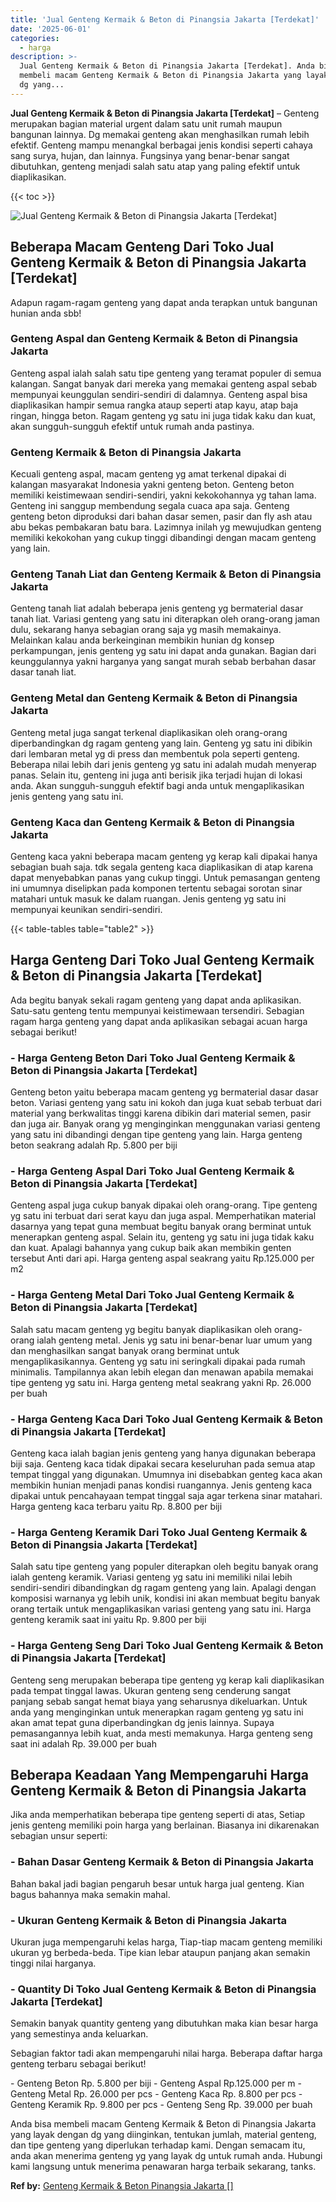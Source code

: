 ```yaml
---
title: 'Jual Genteng Kermaik & Beton di Pinangsia Jakarta [Terdekat]'
date: '2025-06-01'
categories:
  - harga
description: >-
  Jual Genteng Kermaik & Beton di Pinangsia Jakarta [Terdekat]. Anda bisa
  membeli macam Genteng Kermaik & Beton di Pinangsia Jakarta yang layak dengan
  dg yang...
---
```


**Jual Genteng Kermaik & Beton di Pinangsia Jakarta \[Terdekat\]** – Genteng merupakan bagian material urgent dalam satu unit rumah maupun bangunan lainnya. Dg memakai genteng akan menghasilkan rumah lebih efektif. Genteng mampu menangkal berbagai jenis kondisi seperti cahaya sang surya, hujan, dan lainnya. Fungsinya yang benar-benar sangat dibutuhkan, genteng menjadi salah satu atap yang paling efektif untuk diaplikasikan.

{{< toc >}}

![Jual Genteng Kermaik & Beton di Pinangsia Jakarta [Terdekat]](/images/genteng-minimalis-murah15.png)

## Beberapa Macam Genteng Dari Toko Jual Genteng Kermaik & Beton di Pinangsia Jakarta \[Terdekat\]

Adapun ragam-ragam genteng yang dapat anda terapkan untuk bangunan hunian anda sbb!

### Genteng Aspal dan Genteng Kermaik & Beton di Pinangsia Jakarta

Genteng aspal ialah salah satu tipe genteng yang teramat populer di semua kalangan. Sangat banyak dari mereka yang memakai genteng aspal sebab mempunyai keunggulan sendiri-sendiri di dalamnya. Genteng aspal bisa diaplikasikan hampir semua rangka ataup seperti atap kayu, atap baja ringan, hingga beton. Ragam genteng yg satu ini juga tidak kaku dan kuat, akan sungguh-sungguh efektif untuk rumah anda pastinya.

### Genteng Kermaik & Beton di Pinangsia Jakarta

Kecuali genteng aspal, macam genteng yg amat terkenal dipakai di kalangan masyarakat Indonesia yakni genteng beton. Genteng beton memiliki keistimewaan sendiri-sendiri, yakni kekokohannya yg tahan lama. Genteng ini sanggup membendung segala cuaca apa saja. Genteng genteng beton diproduksi dari bahan dasar semen, pasir dan fly ash atau abu bekas pembakaran batu bara. Lazimnya inilah yg mewujudkan genteng memiliki kekokohan yang cukup tinggi dibandingi dengan macam genteng yang lain.

### Genteng Tanah Liat dan Genteng Kermaik & Beton di Pinangsia Jakarta

Genteng tanah liat adalah beberapa jenis genteng yg bermaterial dasar tanah liat. Variasi genteng yang satu ini diterapkan oleh orang-orang jaman dulu, sekarang hanya sebagian orang saja yg masih memakainya. Melainkan kalau anda berkeinginan membikin hunian dg konsep perkampungan, jenis genteng yg satu ini dapat anda gunakan. Bagian dari keunggulannya yakni harganya yang sangat murah sebab berbahan dasar dasar tanah liat.

### Genteng Metal dan Genteng Kermaik & Beton di Pinangsia Jakarta

Genteng metal juga sangat terkenal diaplikasikan oleh orang-orang diperbandingkan dg ragam genteng yang lain. Genteng yg satu ini dibikin dari lembaran metal yg di press dan membentuk pola seperti genteng. Beberapa nilai lebih dari jenis genteng yg satu ini adalah mudah menyerap panas. Selain itu, genteng ini juga anti berisik jika terjadi hujan di lokasi anda. Akan sungguh-sungguh efektif bagi anda untuk mengaplikasikan jenis genteng yang satu ini.

### Genteng Kaca dan Genteng Kermaik & Beton di Pinangsia Jakarta

Genteng kaca yakni beberapa macam genteng yg kerap kali dipakai hanya sebagian buah saja. tdk segala genteng kaca diaplikasikan di atap karena dapat menyebabkan panas yang cukup tinggi. Untuk pemasangan genteng ini umumnya diselipkan pada komponen tertentu sebagai sorotan sinar matahari untuk masuk ke dalam ruangan. Jenis genteng yg satu ini mempunyai keunikan sendiri-sendiri.

{{< table-tables table="table2" >}}

## Harga Genteng Dari Toko Jual Genteng Kermaik & Beton di Pinangsia Jakarta \[Terdekat\]

Ada begitu banyak sekali ragam genteng yang dapat anda aplikasikan. Satu-satu genteng tentu mempunyai keistimewaan tersendiri. Sebagian ragam harga genteng yang dapat anda aplikasikan sebagai acuan harga sebagai berikut!

### \- Harga Genteng Beton Dari Toko Jual Genteng Kermaik & Beton di Pinangsia Jakarta \[Terdekat\]

Genteng beton yaitu beberapa macam genteng yg bermaterial dasar dasar beton. Variasi genteng yang satu ini kokoh dan juga kuat sebab terbuat dari material yang berkwalitas tinggi karena dibikin dari material semen, pasir dan juga air. Banyak orang yg menginginkan menggunakan variasi genteng yang satu ini dibandingi dengan tipe genteng yang lain. Harga genteng beton seakrang adalah Rp. 5.800 per biji

### \- Harga Genteng Aspal Dari Toko Jual Genteng Kermaik & Beton di Pinangsia Jakarta \[Terdekat\]

Genteng aspal juga cukup banyak dipakai oleh orang-orang. Tipe genteng yg satu ini terbuat dari serat kayu dan juga aspal. Memperhatikan material dasarnya yang tepat guna membuat begitu banyak orang berminat untuk menerapkan genteng aspal. Selain itu, genteng yg satu ini juga tidak kaku dan kuat. Apalagi bahannya yang cukup baik akan membikin genten tersebut Anti dari api. Harga genteng aspal seakrang yaitu Rp.125.000 per m2

### \- Harga Genteng Metal Dari Toko Jual Genteng Kermaik & Beton di Pinangsia Jakarta \[Terdekat\]

Salah satu macam genteng yg begitu banyak diaplikasikan oleh orang-orang ialah genteng metal. Jenis yg satu ini benar-benar luar umum yang dan menghasilkan sangat banyak orang berminat untuk mengaplikasikannya. Genteng yg satu ini seringkali dipakai pada rumah minimalis. Tampilannya akan lebih elegan dan menawan apabila memakai tipe genteng yg satu ini. Harga genteng metal seakrang yakni Rp. 26.000 per buah

### \- Harga Genteng Kaca Dari Toko Jual Genteng Kermaik & Beton di Pinangsia Jakarta \[Terdekat\]

Genteng kaca ialah bagian jenis genteng yang hanya digunakan beberapa biji saja. Genteng kaca tidak dipakai secara keseluruhan pada semua atap tempat tinggal yang digunakan. Umumnya ini disebabkan genteg kaca akan membikin hunian menjadi panas kondisi ruangannya. Jenis genteng kaca dipakai untuk pencahayaan tempat tinggal saja agar terkena sinar matahari. Harga genteng kaca terbaru yaitu Rp. 8.800 per biji

### \- Harga Genteng Keramik Dari Toko Jual Genteng Kermaik & Beton di Pinangsia Jakarta \[Terdekat\]

Salah satu tipe genteng yang populer diterapkan oleh begitu banyak orang ialah genteng keramik. Variasi genteng yg satu ini memiliki nilai lebih sendiri-sendiri dibandingkan dg ragam genteng yang lain. Apalagi dengan komposisi warnanya yg lebih unik, kondisi ini akan membuat begitu banyak orang tertaik untuk mengaplikasikan variasi genteng yang satu ini. Harga genteng keramik saat ini yaitu Rp. 9.800 per biji

### \- Harga Genteng Seng Dari Toko Jual Genteng Kermaik & Beton di Pinangsia Jakarta \[Terdekat\]

Genteng seng merupakan beberapa tipe genteng yg kerap kali diaplikasikan pada tempat tinggal lawas. Ukuran genteng seng cenderung sangat panjang sebab sangat hemat biaya yang seharusnya dikeluarkan. Untuk anda yang menginginkan untuk menerapkan ragam genteng yg satu ini akan amat tepat guna diperbandingkan dg jenis lainnya. Supaya pemasangannya lebih kuat, anda mesti memakunya. Harga genteng seng saat ini adalah Rp. 39.000 per buah

## Beberapa Keadaan Yang Mempengaruhi Harga Genteng Kermaik & Beton di Pinangsia Jakarta

Jika anda memperhatikan beberapa tipe genteng seperti di atas, Setiap jenis genteng memiliki poin harga yang berlainan. Biasanya ini dikarenakan sebagian unsur seperti:

### \- Bahan Dasar Genteng Kermaik & Beton di Pinangsia Jakarta

Bahan bakal jadi bagian pengaruh besar untuk harga jual genteng. Kian bagus bahannya maka semakin mahal.

### \- Ukuran Genteng Kermaik & Beton di Pinangsia Jakarta

Ukuran juga mempengaruhi kelas harga, Tiap-tiap macam genteng memiliki ukuran yg berbeda-beda. Tipe kian lebar ataupun panjang akan semakin tinggi nilai harganya.

### \- Quantity Di Toko Jual Genteng Kermaik & Beton di Pinangsia Jakarta \[Terdekat\]

Semakin banyak quantity genteng yang dibutuhkan maka kian besar harga yang semestinya anda keluarkan.

Sebagian faktor tadi akan mempengaruhi nilai harga. Beberapa daftar harga genteng terbaru sebagai berikut!

\- Genteng Beton Rp. 5.800 per biji - Genteng Aspal Rp.125.000 per m - Genteng Metal Rp. 26.000 per pcs - Genteng Kaca Rp. 8.800 per pcs - Genteng Keramik Rp. 9.800 per pcs - Genteng Seng Rp. 39.000 per buah

Anda bisa membeli macam Genteng Kermaik & Beton di Pinangsia Jakarta yang layak dengan dg yang diinginkan, tentukan jumlah, material genteng, dan tipe genteng yang diperlukan terhadap kami. Dengan semacam itu, anda akan menerima genteng yg yang layak dg untuk rumah anda. Hubungi kami langsung untuk menerima penawaran harga terbaik sekarang, tanks.

**Ref by:**  [Genteng Kermaik & Beton  Pinangsia Jakarta []](https://id.wikipedia.org/wiki/Genteng)
